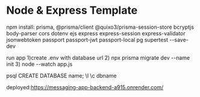# Node & Express Template
npm install: prisma, @prisma/client @quixo3/prisma-session-store bcryptjs body-parser cors dotenv
ejs express express-session express-validator jsonwebtoken passport passport-jwt passport-local pg
supertest --save-dev

run app
1)create .env with database url
2) npx prisma migrate dev --name init
3) node --watch app.js

psql
CREATE DATABASE name;
\l
\c dbname

deployed:https://messaging-app-backend-a915.onrender.com/

